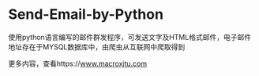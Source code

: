 Send-Email-by-Python
===========================================

使用python语言编写的邮件群发程序，可发送文字及HTML格式邮件，电子邮件地址存在于MYSQL数据库中，由爬虫从互联网中爬取得到

更多内容，查看https://www.macroxjtu.com
